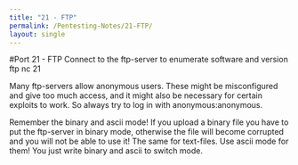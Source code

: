 ```yaml
---
title: "21 - FTP"
permalink: /Pentesting-Notes/21-FTP/
layout: single
---
```


#Port 21 - FTP Connect to the ftp-server to enumerate software and version ftp nc 21

Many ftp-servers allow anonymous users. These might be misconfigured and give too much access, and it might also be necessary for certain exploits to work. So always try to log in with anonymous:anonymous.

Remember the binary and ascii mode! If you upload a binary file you have to put the ftp-server in binary mode, otherwise the file will become corrupted and you will not be able to use it! The same for text-files. Use ascii mode for them! You just write binary and ascii to switch mode.
